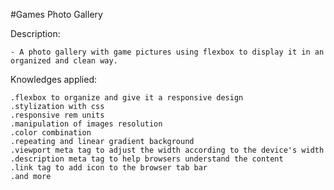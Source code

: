 #Games Photo Gallery

Description:

    - A photo gallery with game pictures using flexbox to display it in an organized and clean way.

Knowledges applied:

    .flexbox to organize and give it a responsive design
    .stylization with css
    .responsive rem units
    .manipulation of images resolution
    .color combination
    .repeating and linear gradient background
    .viewport meta tag to adjust the width according to the device's width
    .description meta tag to help browsers understand the content
    .link tag to add icon to the browser tab bar
    .and more    
